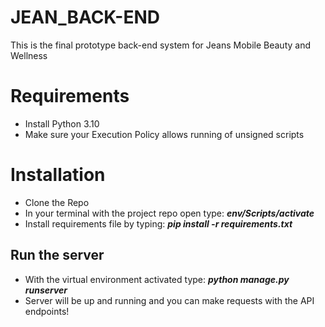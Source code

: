 # JEAN_BACK-END

This is the final prototype back-end system for Jeans Mobile Beauty and Wellness

# Requirements

- Install Python 3.10
- Make sure your Execution Policy allows running of unsigned scripts

# Installation

- Clone the Repo
- In your terminal with the project repo open type: _**env/Scripts/activate**_
- Install requirements file by typing: _**pip install -r requirements.txt**_

## Run the server

- With the virtual environment activated type: _**python manage.py runserver**_
- Server will be up and running and you can make requests with the API endpoints!
